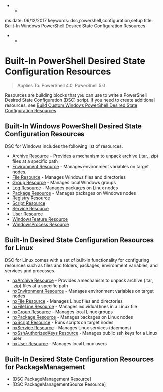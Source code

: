  - -
ms.date:  06/12/2017
keywords:  dsc,powershell,configuration,setup
title:  Built-In Windows PowerShell Desired State Configuration Resources
 - -
# Built-In PowerShell Desired State Configuration Resources

> Applies To: PowerShell 4.0, PowerShell 5.0

Resources are building blocks that you can use to write a PowerShell Desired State Configuration
(DSC) script. If you need to create additional resources, see
[Build Custom Windows PowerShell Desired State Configuration Resources](../../../resources/authoringResource.md)

## Built-In Windows PowerShell Desired State Configuration Resources

DSC for Windows includes the following list of  resources.

- [Archive Resource](archiveResource.md) - Provides a mechanism to unpack archive (.tar, .zip) files at a specific path
- [Environment Resource](environmentResource.md) - Manages environment variables on target nodes.
- [File Resource](fileResource.md) - Manages Windows files and directories
- [Group Resource](groupResource.md) - Manages local Windows groups
- [Log Resource](logResource.md) - Manages packages on Linux nodes
- [Package Resource](packageResource.md) - Manages packages on Windows nodes
- [Registry Resource](registryResource.md)
- [Script Resource](scriptResource.md)
- [Service Resource](serviceResource.md)
- [User Resource](userResource.md)
- [WindowsFeature Resource](windowsfeatureResource.md)
- [WindowsProcess Resource](windowsProcessResource.md)

## Built-In Desired State Configuration Resources for Linux

DSC for Linux comes with a set of built-in functionality for configuring resources such as files and
folders, packages, environment variables, and services and processes.

- [nxArchive Resource](lnxArchiveResource.md) - Provides a mechanism to unpack archive (.tar, .zip) files at a specific path
- [nxEnvironment Resource](lnxEnvironmentResource.md) - Manages environment variables on target nodes
- [nxFile Resource](lnxFileResource.md) - Manages Linux files and directories
- [nxFileLine Resource](lnxFileLineResource.md) - Manages individual lines in a Linux file
- [nxGroup Resource](lnxGroupResource.md) - Manages local Linux groups
- [nxPackage Resource](lnxPackageResource.md) - Manages packages on Linux nodes
- [nxScript Resource](lnxScriptResource.md) - Runs scripts on target nodes
- [nxService Resource](lnxServiceResource.md) - Manages Linux services (daemons)
- [nxSshAuthorizedKeys Resource](lnxSshAuthorizedKeysResource.md) - Manages public ssh keys for a Linux user
- [nxUser Resource](lnxUserResource.md) - Manages local Linux users

## Built-In Desired State Configuration Resources for PackageManagement

- [DSC PackageManagement Resource]
- [DSC PackageManagementSource Resource]